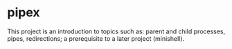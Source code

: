 # pipex

This project is an introduction to topics such as: parent and child processes, pipes, redirections; a prerequisite to a later project (minishell).
